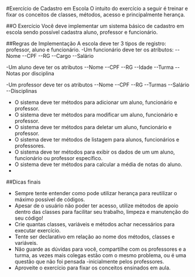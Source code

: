 #Exercício de Cadastro em Escola
O intuito do exercício a seguir é treinar e fixar os conceitos de classes, métodos, acesso e principalmente herança.

##O Exercício
Você deve implementar um sistema básico de cadastro em escola sendo possível cadastra aluno, professor e funcionário.

##Regras de Implementação
A escola deve ter 3 tipos de registro: professor, aluno e funcionário.
-Um funcionário deve ter os atributos:
--Nome
--CPF
--RG
--Cargo
--Salário

-Um aluno deve ter os atributos
--Nome
--CPF
--RG
--Idade
--Turma
--Notas por disciplina

-Um professor deve ter os atributos
--Nome
--CPF
--RG
--Turmas
--Salário
--Disciplinas

- O sistema deve ter métodos para adicionar um aluno, funcionário e professor.
- O sistema deve ter métodos para modificar um aluno, funcionário e professor.
- O sistema deve ter métodos para deletar um aluno, funcionário e professor.
- O sistema deve ter métodos de listagem para alunos, funcionários e professores.
- O sistema deve ter métodos para exibir os dados de um um aluno, funcionário ou professor específico.
- O sistema deve ter métodos para calcular a média de notas do aluno.
- 
##Dicas finais
- Sempre tente entender como pode utilizar herança para reutilizar o máximo possível de códigos.
- Apesar de o usuário não poder ter acesso, utilize métodos de apoio dentro das classes para facilitar seu trabalho, limpeza e manutenção do seu código!
- Crie quantas classes, variáveis e métodos achar necessários para executar exercício.
- Tente ser declarativo em relação ao nome dos métodos, classes e variáveis.
- Não guarde as dúvidas para você, compartilhe com os professores e a turma, as vezes mais colegas estão com o mesmo problema, ou é uma questão que não foi pensada -inicialmente pelos professores.
- Aproveite o exercício para fixar os conceitos ensinados em aula.
